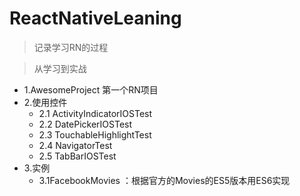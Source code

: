 # ReactNativeLeaning
> 记录学习RN的过程

> 从学习到实战

* 1.AwesomeProject 第一个RN项目
* 2.使用控件
  * 2.1 ActivityIndicatorIOSTest
  * 2.2 DatePickerIOSTest
  * 2.3 TouchableHighlightTest
  * 2.4 NavigatorTest
  * 2.5 TabBarIOSTest
* 3.实例
  * 3.1FacebookMovies ：根据官方的Movies的ES5版本用ES6实现
